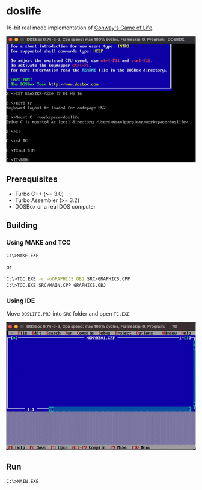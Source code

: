 # doslife

16-bit real mode implementation of [Conway's Game of Life](https://en.wikipedia.org/wiki/Conway%27s_Game_of_Life).


![doslife](ASSETS/doslife.gif)

## Prerequisites
+ Turbo C++ (>= 3.0)
+ Turbo Assembler (>= 3.2)
+ DOSBox or a real DOS computer

## Building
### Using MAKE and TCC
```bash
C:\>MAKE.EXE
```
or
```bash
C:\>TCC.EXE -c -oGRAPHICS.OBJ SRC/GRAPHICS.CPP
C:\>TCC.EXE SRC/MAIN.CPP GRAPHICS.OBJ
```
### Using IDE
Move `DOSLIFE.PRJ` into `SRC` folder and open `TC.EXE`

![tc](ASSETS/tc.gif)

## Run
```bash
C:\>MAIN.EXE
```


